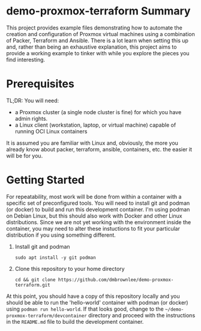 # demo-proxmox-terraform Summary
This project provides example files demonstrating how to automate the creation and configuration of Proxmox virtual machines using a combination of Packer, Terraform and Ansible.  There is a lot learn when setting this up and, rather than being an exhaustive explanation, this project aims to provide a working example to tinker with while you explore the pieces you find interesting.

# Prerequisites
TL;DR: You will need:
- a Proxmox cluster (a single node cluster is fine) for which you have admin rights.
- a Linux client (workstation, laptop, or virtual machine) capable of running OCI Linux containers

It is assumed you are familiar with Linux and, obviously, the more you already know about packer, terraform, ansible, containers, etc. the easier it will be for you.

# Getting Started
For repeatability, most work will be done from within a container with a specific set of preconfigured tools. You will need to install git and podman (or docker) to build and run this development container. I'm using podman on Debian Linux, but this should also work with Docker and other Linux distributions.  Since we are not yet working with the environment inside the container, you may need to alter these instuctions to fit your particular distribution if you using something different.

1. Install git and podman
   ```shell
   sudo apt install -y git podman
   ```
1. Clone this repository to your home directory
   ```shell
   cd && git clone https://github.com/dmbrownlee/demo-proxmox-terraform.git
   ```

At this point, you should have a copy of this repository locally and you should be able to run the 'hello-world' container with podman (or docker) using `podman run hello-world`.  If that looks good, change to the `~/demo-proxmox-terraform/devcontainer` directory and proceed with the instructions in the `README.md` file to build the development container.

